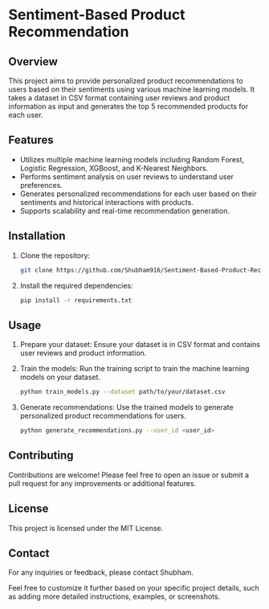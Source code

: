 # Sentiment-Based Product Recommendation

## Overview

This project aims to provide personalized product recommendations to users based on their sentiments using various machine learning models. It takes a dataset in CSV format containing user reviews and product information as input and generates the top 5 recommended products for each user.

## Features

- Utilizes multiple machine learning models including Random Forest, Logistic Regression, XGBoost, and K-Nearest Neighbors.
- Performs sentiment analysis on user reviews to understand user preferences.
- Generates personalized recommendations for each user based on their sentiments and historical interactions with products.
- Supports scalability and real-time recommendation generation.

## Installation

1. Clone the repository:

   ```bash
   git clone https://github.com/Shubham916/Sentiment-Based-Product-Recommendation.git

2. Install the required dependencies:

    ```bash
    pip install -r requirements.txt

## Usage

1. Prepare your dataset: Ensure your dataset is in CSV format and contains user reviews and product information.

2. Train the models: Run the training script to train the machine learning models on your dataset.

    ```bash
    python train_models.py --dataset path/to/your/dataset.csv

3. Generate recommendations: Use the trained models to generate personalized product recommendations for users.

    ```bash
    python generate_recommendations.py --user_id <user_id>


## Contributing

Contributions are welcome! Please feel free to open an issue or submit a pull request for any improvements or additional features.

## License

This project is licensed under the MIT License.

## Contact

For any inquiries or feedback, please contact Shubham.

Feel free to customize it further based on your specific project details, such as adding more detailed instructions, examples, or screenshots.
